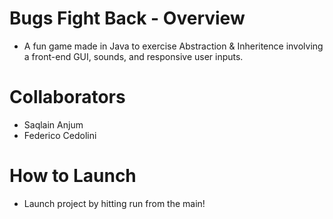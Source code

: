 # Bugs Fight Back - Overview
  * A fun game made in Java to exercise Abstraction & Inheritence involving a front-end GUI, sounds, and responsive user inputs. 

# Collaborators 
  * Saqlain Anjum
  * Federico Cedolini

# How to Launch
  * Launch project by hitting run from the main!
